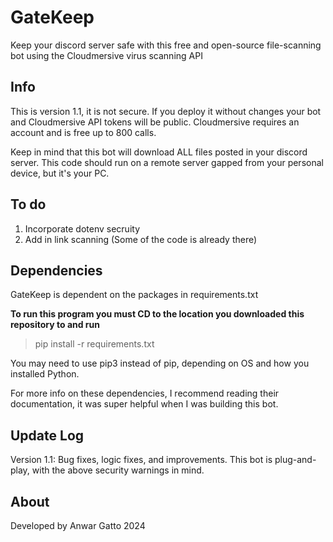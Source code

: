 # GateKeep
Keep your discord server safe with this free and open-source file-scanning bot using the Cloudmersive virus scanning API

## Info

This is version 1.1, it is not secure. If you deploy it without changes your bot and Cloudmersive API tokens will be public. Cloudmersive requires an account and is free up to 800 calls.

Keep in mind that this bot will download ALL files posted in your discord server. This code should run on a remote server gapped from your personal device, but it's your PC.

## To do

1. Incorporate dotenv secruity
2. Add in link scanning (Some of the code is already there)

## Dependencies

GateKeep is dependent on the packages in requirements.txt

**To run this program you must CD to the location you downloaded this repository to and run**
> pip install -r requirements.txt

You may need to use pip3 instead of pip, depending on OS and how you installed Python.

For more info on these dependencies, I recommend reading their documentation, it was super helpful when I was building this bot.

## Update Log

Version 1.1:
  Bug fixes, logic fixes, and improvements. This bot is plug-and-play, with the above security warnings in mind.

## About

Developed by Anwar Gatto 2024

